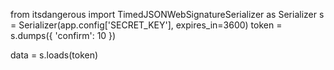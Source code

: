 from itsdangerous import TimedJSONWebSignatureSerializer as Serializer
s = Serializer(app.config['SECRET_KEY'], expires_in=3600)
token = s.dumps({ 'confirm': 10 })

data = s.loads(token)